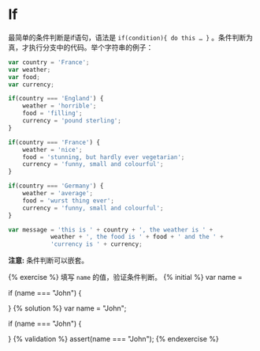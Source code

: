 # If

最简单的条件判断是if语句，语法是 `if(condition){ do this … }` 。条件判断为真，才执行分支中的代码。举个字符串的例子：
```javascript
var country = 'France';
var weather;
var food;
var currency;

if(country === 'England') {
    weather = 'horrible';
    food = 'filling';
    currency = 'pound sterling';
}

if(country === 'France') {
    weather = 'nice';
    food = 'stunning, but hardly ever vegetarian';
    currency = 'funny, small and colourful';
}

if(country === 'Germany') {
    weather = 'average';
    food = 'wurst thing ever';
    currency = 'funny, small and colourful';
}

var message = 'this is ' + country + ', the weather is ' +
            weather + ', the food is ' + food + ' and the ' +
            'currency is ' + currency;
```

**注意:** 条件判断可以嵌套。

{% exercise %}
填写 `name` 的值，验证条件判断。
{% initial %}
var name =

if (name === "John") {

}
{% solution %}
var name = "John";

if (name === "John") {

}
{% validation %}
assert(name === "John");
{% endexercise %}

